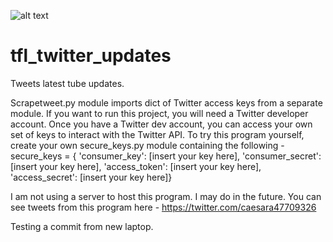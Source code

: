 ![alt text](https://github.com/[caesaraugustus1738]/[tfl_updates]/blob/main/tfl_updates_twitter_banner.jpg?raw=true)
# tfl_twitter_updates
Tweets latest tube updates.

Scrapetweet.py module imports dict of Twitter access keys from a separate module. If you want to run this project, you will need a Twitter developer account. Once you have a Twitter dev account, you can access your own set of keys to interact with the Twitter API.
To try this program yourself, create your own secure_keys.py module containing the following -
secure_keys = { 'consumer_key': [insert your key here], 'consumer_secret': [insert your key here], 'access_token': [insert your key here], 'access_secret': [insert your key here]}

I am not using a server to host this program. I may do in the future.
You can see tweets from this program here - https://twitter.com/caesara47709326

Testing a commit from new laptop.
